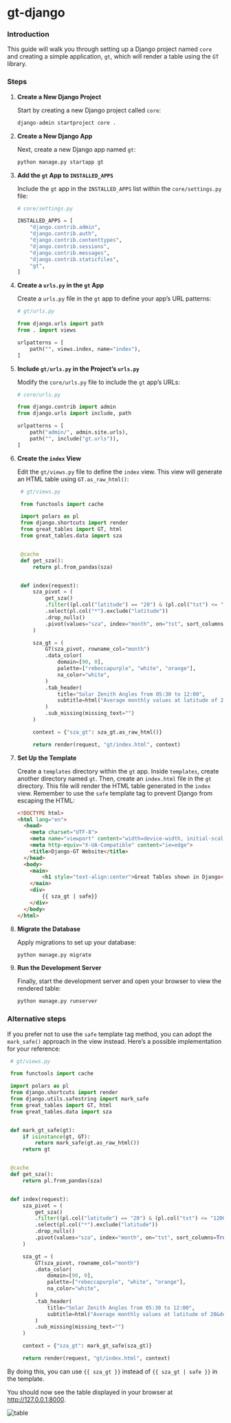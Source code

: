# gt-django

### Introduction

This guide will walk you through setting up a Django project named `core` and creating a simple application, `gt`, which will render a table using the `GT` library.

### Steps

1. **Create a New Django Project**

   Start by creating a new Django project called `core`:

   ```bash
   django-admin startproject core .
   ```

2. **Create a New Django App**

   Next, create a new Django app named `gt`:

   ```bash
   python manage.py startapp gt
   ```

3. **Add the `gt` App to `INSTALLED_APPS`**

   Include the `gt` app in the `INSTALLED_APPS` list within the `core/settings.py` file:

   ```python
   # core/settings.py

   INSTALLED_APPS = [
       "django.contrib.admin",
       "django.contrib.auth",
       "django.contrib.contenttypes",
       "django.contrib.sessions",
       "django.contrib.messages",
       "django.contrib.staticfiles",
       "gt",
   ]
   ```

4. **Create a `urls.py` in the `gt` App**

   Create a `urls.py` file in the `gt` app to define your app’s URL patterns:

   ```python
   # gt/urls.py

   from django.urls import path
   from . import views

   urlpatterns = [
       path("", views.index, name="index"),
   ]
   ```

5. **Include `gt/urls.py` in the Project’s `urls.py`**

   Modify the `core/urls.py` file to include the `gt` app’s URLs:

   ```python
   # core/urls.py

   from django.contrib import admin
   from django.urls import include, path

   urlpatterns = [
       path("admin/", admin.site.urls),
       path("", include("gt.urls")),
   ]
   ```

6. **Create the `index` View**

   Edit the `gt/views.py` file to define the `index` view. This view will generate an HTML table using `GT.as_raw_html()`:

   ```python
    # gt/views.py

    from functools import cache

    import polars as pl
    from django.shortcuts import render
    from great_tables import GT, html
    from great_tables.data import sza


    @cache
    def get_sza():
        return pl.from_pandas(sza)


    def index(request):
        sza_pivot = (
            get_sza()
            .filter((pl.col("latitude") == "20") & (pl.col("tst") <= "1200"))
            .select(pl.col("*").exclude("latitude"))
            .drop_nulls()
            .pivot(values="sza", index="month", on="tst", sort_columns=True)
        )

        sza_gt = (
            GT(sza_pivot, rowname_col="month")
            .data_color(
                domain=[90, 0],
                palette=["rebeccapurple", "white", "orange"],
                na_color="white",
            )
            .tab_header(
                title="Solar Zenith Angles from 05:30 to 12:00",
                subtitle=html("Average monthly values at latitude of 20&deg;N."),
            )
            .sub_missing(missing_text="")
        )

        context = {"sza_gt": sza_gt.as_raw_html()}

        return render(request, "gt/index.html", context)
   ```

7. **Set Up the Template**

   Create a `templates` directory within the `gt` app. Inside `templates`, create another directory named `gt`. Then, create an `index.html` file in the `gt` directory. This file will render the HTML table generated in the `index` view. Remember to use the `safe` template tag to prevent Django from escaping the HTML:

   ```html
   <!DOCTYPE html>
   <html lang="en">
     <head>
       <meta charset="UTF-8">
       <meta name="viewport" content="width=device-width, initial-scale=1.0">
       <meta http-equiv="X-UA-Compatible" content="ie=edge">
       <title>Django-GT Website</title>
     </head>
     <body>
       <main>
           <h1 style="text-align:center">Great Tables shown in Django</h1>  
       </main>
       <div>
           {{ sza_gt | safe}}
       </div>
     </body>
   </html>
   ```

8. **Migrate the Database**

   Apply migrations to set up your database:

   ```bash
   python manage.py migrate
   ```

9. **Run the Development Server**

   Finally, start the development server and open your browser to view the rendered table:

   ```bash
   python manage.py runserver
   ```

### Alternative steps
If you prefer not to use the `safe` template tag method, you can adopt the `mark_safe()` approach in the view instead. Here’s a possible implementation for your reference:

   ```python
    # gt/views.py

    from functools import cache

    import polars as pl
    from django.shortcuts import render
    from django.utils.safestring import mark_safe
    from great_tables import GT, html
    from great_tables.data import sza


    def mark_gt_safe(gt):
        if isinstance(gt, GT):
            return mark_safe(gt.as_raw_html())
        return gt


    @cache
    def get_sza():
        return pl.from_pandas(sza)


    def index(request):
        sza_pivot = (
            get_sza()
            .filter((pl.col("latitude") == "20") & (pl.col("tst") <= "1200"))
            .select(pl.col("*").exclude("latitude"))
            .drop_nulls()
            .pivot(values="sza", index="month", on="tst", sort_columns=True)
        )

        sza_gt = (
            GT(sza_pivot, rowname_col="month")
            .data_color(
                domain=[90, 0],
                palette=["rebeccapurple", "white", "orange"],
                na_color="white",
            )
            .tab_header(
                title="Solar Zenith Angles from 05:30 to 12:00",
                subtitle=html("Average monthly values at latitude of 20&deg;N."),
            )
            .sub_missing(missing_text="")
        )

        context = {"sza_gt": mark_gt_safe(sza_gt)}

        return render(request, "gt/index.html", context)
   ```

By doing this, you can use `{{ sza_gt }}` instead of `{{ sza_gt | safe }}` in the template.

You should now see the table displayed in your browser at http://127.0.0.1:8000.

![table](https://raw.githubusercontent.com/jrycw/gt-django/refs/heads/master/gt-django.png)

